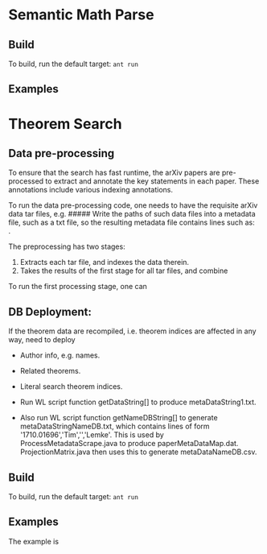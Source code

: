 

# Semantic Math Parse

## Build 
To build, run the default target:
`ant run`

## Examples


# Theorem Search


## Data pre-processing
To ensure that the search has fast runtime, the arXiv papers are pre-processed to extract and annotate the key statements in each paper. These annotations include various indexing annotations.

To run the data pre-processing code, one needs to have the requisite arXiv data tar files, e.g.   #####
Write the paths of such data files into a metadata file, such as a txt file, so the resulting metadata file contains lines such as: ` `.

The preprocessing has two stages:

1) Extracts each tar file, and indexes the data therein.
2) Takes the results of the first stage for all tar files, and combine 

To run the first processing stage, one can 


## DB Deployment:
If the theorem data are recompiled, i.e. theorem indices are affected in any way, need to deploy
* Author info, e.g. names.
* Related theorems.
* Literal search theorem indices.

* Run WL script function getDataString[] to produce metaDataString1.txt.
* Also run WL script function getNameDBString[] to generate metaDataStringNameDB.txt, which contains lines of form '1710.01696','Tim','','Lemke'. This is used by ProcessMetadataScrape.java to produce paperMetaDataMap.dat. ProjectionMatrix.java then uses this to generate metaDataNameDB.csv.

## Build 
To build, run the default target:
`ant run`

## Examples
The example is 

### 

